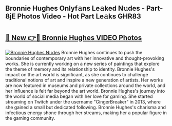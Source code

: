 ## Bronnie Hughes Onlyf𝚊ns Le𝚊ked N𝚞des - Part-8jE Photos Video - Hot Part Le𝚊ks GHR83

# <h2><a href="http://ab93518.deff.icu/?id=Bronnie+Hughes">🔗 New 👉🔴 Bronnie Hughes VIDEO Photos</a></h2>

[![Bronnie Hughes N𝚞des](https://i.imgur.com/rIISA9y.gif)](http://ab93518.deff.icu/?id=Bronnie+Hughes)
Bronnie Hughes continues to push the boundaries of contemporary art with her innovative and thought-provoking works. She is currently working on a new series of paintings that explore the theme of memory and its relationship to identity. Bronnie Hughes's impact on the art world is significant, as she continues to challenge traditional notions of art and inspire a new generation of artists. Her works are now featured in museums and private collections around the world, and her influence is felt far beyond the art world. Bronnie Hughes's journey into the world of social media began with her love for gaming. She started streaming on Twitch under the username "GingerBreaker" in 2013, where she gained a small but dedicated following. Bronnie Hughes's charisma and infectious energy shone through her streams, making her a popular figure in the gaming community.

